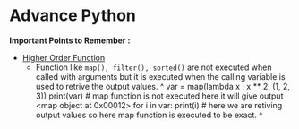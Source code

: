 # Advance Python

**Important Points to Remember :**
-  [Higher Order Function](functions.md)  
   -  Function like `map(), filter(), sorted()` are not executed when called with arguments but it is executed when the calling variable is used to retrive the output values.
^
    var = map(lambda x : x ** 2, (1, 2, 3))
    print(var)   # map function is not executed here it will give output <map object at 0x00012>
    for i in var:
        print(i) # here we are retiving output values so here map function is executed to be exact.
^
